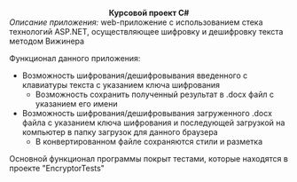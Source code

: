 **<div style="text-align:center">Курсовой проект C#</div>**
*Описание приложения:* web-приложение с использованием стека технологий ASP.NET, осуществляющее шифровку и дешифровку текста методом Вижинера

Функционал данного приложения:
-  Возможность шифрования/дешифровывания введенного с клавиатуры текста с указанием ключа шифрования
    - Возможность сохранить полученный результат в .docx файл с указанием его имени
- Возможность шифрования/дешифровывания загруженного .docx файла с указанием ключа шифрования и последующей загрузкой на компьютер в папку загрузок для данного браузера
    - В конвертированном файле сохраняются стили и разметка

Основной функционал программы покрыт тестами, которые находятся в проекте "EncryptorTests"